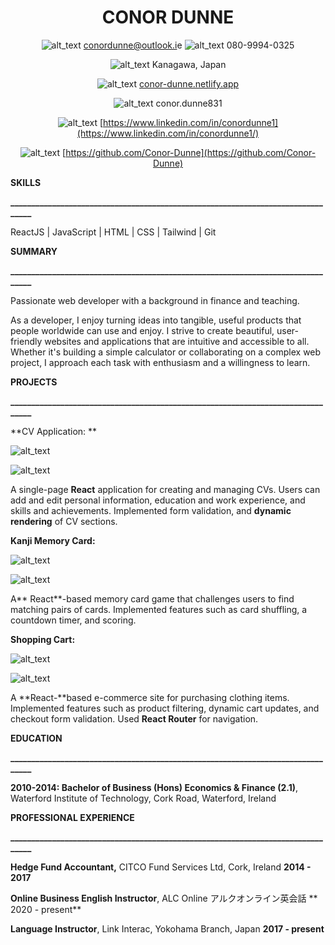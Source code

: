 <h1 align="center">CONOR DUNNE</h1>


<div style="text-align:center;">



![alt_text](images/image1.png "image_tooltip")
[conordunne@outlook.i](mailto:conordunne@outlook.ie)e   ![alt_text](images/image2.png "image_tooltip")
080-9994-0325  



![alt_text](images/image3.png "image_tooltip")
Kanagawa, Japan  

![alt_text](images/image4.png "image_tooltip")
[conor-dunne.netlify.app](https://conor-dunne.netlify.app/) 

![alt_text](images/image5.png "image_tooltip")
conor.dunne831 

![alt_text](images/image6.png "image_tooltip")
[https://www.linkedin.com/in/conordunne1](https://www.linkedin.com/in/conordunne1/)  

![alt_text](images/image7.png "image_tooltip")
[https://github.com/Conor-Dunne](https://github.com/Conor-Dunne)  

</div>

**SKILLS**

**________________________________________________________________________________**

ReactJS | JavaScript | HTML | CSS | Tailwind | Git 

**SUMMARY**

**________________________________________________________________________________**

Passionate web developer with a background in finance and teaching. 

As a developer, I enjoy turning ideas into tangible, useful products that people worldwide can use and enjoy. I strive to create beautiful, user-friendly websites and applications that are intuitive and accessible to all. Whether it's building a simple calculator or collaborating on a complex web project, I approach each task with enthusiasm and a willingness to learn.

**PROJECTS**

**________________________________________________________________________________**

**CV Application: **

![alt_text](images/image8.png "image_tooltip")
 
![alt_text](images/image9.png "image_tooltip")


A single-page **React** application for creating and managing CVs. Users can add and edit personal information, education and work experience, and skills and achievements. Implemented form validation, and **dynamic rendering** of CV sections. 

**Kanji Memory Card:** 

![alt_text](images/image10.png "image_tooltip")
 
![alt_text](images/image11.png "image_tooltip")


A** React**-based memory card game that challenges users to find matching pairs of cards. Implemented features such as card shuffling, a countdown timer, and scoring.

**Shopping Cart:** 

![alt_text](images/image12.png "image_tooltip")
 
![alt_text](images/image13.png "image_tooltip")


A **React-**based e-commerce site for purchasing clothing items. Implemented features such as product filtering, dynamic cart updates, and checkout form validation. Used **React Router** for navigation.

**EDUCATION**

**________________________________________________________________________________**

**2010-2014: Bachelor of Business (Hons) Economics & Finance (2.1)**, Waterford Institute of Technology, Cork Road, Waterford, Ireland

**PROFESSIONAL EXPERIENCE**

**________________________________________________________________________________**

**Hedge Fund Accountant,** CITCO Fund Services Ltd, Cork, Ireland                              **2014 - 2017**

**Online Business English Instructor**, ALC Online アルクオンライン英会話  **              2020 - present**              

**Language Instructor**, Link Interac, Yokohama Branch, Japan                                       **2017 - present**                             
